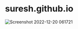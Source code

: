 # suresh.github.io
![Screenshot 2022-12-20 061721](https://user-images.githubusercontent.com/111943013/208654792-d45dde2a-3f33-480d-927b-289032107dd2.jpg)
